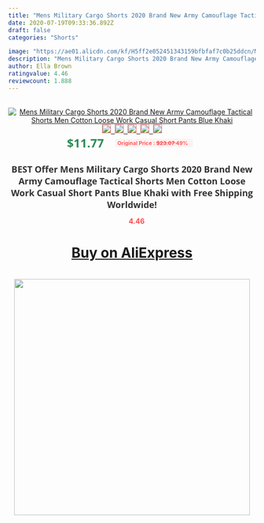 ```yaml
---
title: "Mens Military Cargo Shorts 2020 Brand New Army Camouflage Tactical Shorts Men Cotton Loose Work Casual Short Pants Blue Khaki"
date: 2020-07-19T09:33:36.892Z
draft: false
categories: "Shorts"

image: "https://ae01.alicdn.com/kf/H5ff2e052451343159bfbfaf7c0b25ddcn/Mens-Military-Cargo-Shorts-2020-Brand-New-Army-Camouflage-Tactical-Shorts-Men-Cotton-Loose-Work-Casual.jpg"
description: "Mens Military Cargo Shorts 2020 Brand New Army Camouflage Tactical Shorts Men Cotton Loose Work Casual Short Pants Blue Khaki"
author: Ella Brown
ratingvalue: 4.46
reviewcount: 1.888
---
```

<br>
<div style="text-align: center;">
<a href="https://s.click.aliexpress.com/e/_AtHUR7" target="_blank" rel="nofollow noopener noreferrer"><img alt="Mens Military Cargo Shorts 2020 Brand New Army Camouflage Tactical Shorts Men Cotton Loose Work Casual Short Pants Blue Khaki" class="magnifier-image" src="https://ae01.alicdn.com/kf/H5ff2e052451343159bfbfaf7c0b25ddcn/Mens-Military-Cargo-Shorts-2020-Brand-New-Army-Camouflage-Tactical-Shorts-Men-Cotton-Loose-Work-Casual.jpg_640x640.jpg">
<br>
<img style="border:1px solid salmon" src="https://ae01.alicdn.com/kf/H5ff2e052451343159bfbfaf7c0b25ddcn/Mens-Military-Cargo-Shorts-2020-Brand-New-Army-Camouflage-Tactical-Shorts-Men-Cotton-Loose-Work-Casual.jpg_120x120.jpg">&nbsp;&nbsp;<img style="border:1px solid salmon" src="https://ae01.alicdn.com/kf/H944f6aad454045aaa4511ff6c15d5400F/Mens-Military-Cargo-Shorts-2020-Brand-New-Army-Camouflage-Tactical-Shorts-Men-Cotton-Loose-Work-Casual.jpg_120x120.jpg">&nbsp;&nbsp;<img style="border:1px solid salmon" src="https://ae01.alicdn.com/kf/Hbc3dcdff48174d0687a408904957e59eL/Mens-Military-Cargo-Shorts-2020-Brand-New-Army-Camouflage-Tactical-Shorts-Men-Cotton-Loose-Work-Casual.jpg_120x120.jpg">&nbsp;&nbsp;<img style="border:1px solid salmon" src="https://ae01.alicdn.com/kf/H79fbe2063f7c4d57a4c279de96fb5658s/Mens-Military-Cargo-Shorts-2020-Brand-New-Army-Camouflage-Tactical-Shorts-Men-Cotton-Loose-Work-Casual.jpg_120x120.jpg">&nbsp;&nbsp;<img style="border:1px solid salmon" src="https://ae01.alicdn.com/kf/H8d5db88d24cb443286d2f03dcf02e8faL/Mens-Military-Cargo-Shorts-2020-Brand-New-Army-Camouflage-Tactical-Shorts-Men-Cotton-Loose-Work-Casual.jpg_120x120.jpg"></a></div><br0>
<div style="text-align: center;"><span style="background-color: white; border: 0px; box-sizing: border-box; color: seagreen; display: inline-block; font-family: &quot;open sans&quot; , &quot;arial&quot; , &quot;helvetica&quot; , sans-serif , &quot;heiti&quot;; font-size: 24px; font-stretch: inherit; font-weight: 700; line-height: inherit; margin: 0px 10px 0px 0px; padding: 0px; vertical-align: middle;">$11.77 </span>
<span style="background: rgb(255 , 241 , 241); border-radius: 3px; border: 0px; box-sizing: border-box; color: #ff4747; display: inline-block; font-family: inherit; font-size: 12px; font-stretch: inherit; font-style: inherit; font-variant: inherit; font-weight: 600; line-height: inherit; margin: 0px; padding: 2px 5px; transform: scale(0.9); vertical-align: middle;">Original Price : <b style="text-decoration: line-through;">$23.07 </b> 49%&nbsp;&nbsp;</span></div>
<h1 style="color: #333333; display: inline-block; font-family: &quot;open sans&quot; , &quot;arial&quot; , &quot;helvetica&quot; , sans-serif , &quot;heiti&quot;; font-size: 18px; font-stretch: inherit; font-weight: 700; text-align: center;">BEST Offer Mens Military Cargo Shorts 2020 Brand New Army Camouflage Tactical Shorts Men Cotton Loose Work Casual Short Pants Blue Khaki with Free Shipping Worldwide!</h1>
<div style="color: #ff4747; text-align: center;">
<img src="https://4.bp.blogspot.com/-M0ZcTcb-5uY/XleCXlxnR4I/AAAAAAAAAEc/OrjgMkXV1oMQFaCRZj5HQwOCBcu3w1FegCPcBGAYYCw/s1600/star.png" style="height: 15px;">&nbsp;<b>4.46</b></div>
<div class="button_cont" align="center"><a class="buynow_a" href="https://s.click.aliexpress.com/e/_AtHUR7" target="_blank" rel="nofollow noopener noreferrer"><H1>Buy on AliExpress</H1></a></div><br>
<div class="separator" style="clear: both; text-align: center;">
<img src="https://lh3.googleusercontent.com/-pTy5HemUv9M/XlePHvY0dAI/AAAAAAAAAE4/0nX5iRUoIWY8eMW9Dpxeirr157OZliDIgCLcBGAsYHQ/s1600/badge.gif" width="480">
</div>

